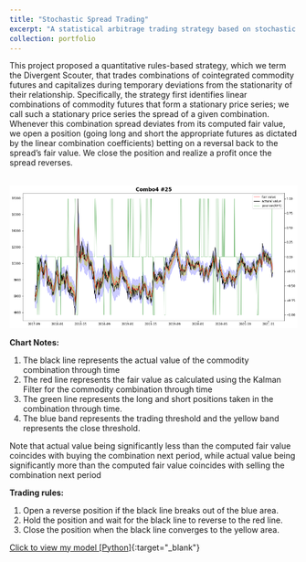 ```yaml
---
title: "Stochastic Spread Trading"
excerpt: "A statistical arbitrage trading strategy based on stochastic spread model. <br/><img src='/images/TradingRule.png' style='zoom:60%'>"
collection: portfolio
---
```


This project proposed a quantitative rules-based strategy, which we term the Divergent Scouter, that trades combinations of cointegrated commodity futures and capitalizes during temporary deviations from the stationarity of their relationship. Specifically, the strategy first identifies linear combinations of commodity futures that form a stationary price series; we call such a stationary price series the spread of a given combination. Whenever this combination spread deviates from its computed fair value, we open a position (going long and short the appropriate futures as dictated by the linear combination coefficients) betting on a reversal back to the spread’s fair value. We close the position and realize a profit once the spread reverses.


<br/><img src='/images/TradingRule.png' style='zoom:80%'>

**Chart Notes:** 
1. The black line represents the actual value of the commodity combination through time
2. The red line represents the fair value as calculated using the Kalman Filter for the commodity combination through time
3. The green line represents the long and short positions taken in the combination through time.
4. The blue band represents the trading threshold and the yellow band represents the close threshold.

Note that actual value being significantly less than the computed fair value coincides with buying the combination next period, while actual value being significantly more than the computed fair value coincides with selling the combination next period

**Trading rules:** 
1. Open a reverse position if the black line breaks out of the blue area.
2. Hold the position and wait for the black line to reverse to the red line.
3. Close the position when the black line converges to the yellow area.


[Click to view my model [Python]](https://github.com/HoagieT/Stochastic-Spread-Trading){:target="_blank"}

